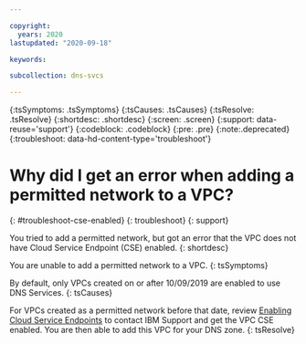 ```yaml
---

copyright:
  years: 2020
lastupdated: "2020-09-18"

keywords: 

subcollection: dns-svcs

---
```


{:tsSymptoms: .tsSymptoms}
{:tsCauses: .tsCauses}
{:tsResolve: .tsResolve}
{:shortdesc: .shortdesc}
{:screen: .screen}
{:support: data-reuse='support'}
{:codeblock: .codeblock}
{:pre: .pre}
{:note:.deprecated}
{:troubleshoot: data-hd-content-type='troubleshoot'}


# Why did I get an error when adding a permitted network to a VPC?
{: #troubleshoot-cse-enabled}
{: troubleshoot}
{: support}

You tried to add a permitted network, but got an error that the VPC does not have Cloud Service Endpoint (CSE) enabled.
{: shortdesc}

You are unable to add a permitted network to a VPC.
{: tsSymptoms}

By default, only VPCs created on or after 10/09/2019 are enabled to use DNS Services.
{: tsCauses}

For VPCs created as a permitted network before that date, review [Enabling Cloud Service Endpoints](https://www.ibm.com/support/pages/node/1086243) to contact IBM Support and get the VPC CSE enabled. You are then able to add this VPC for your DNS zone.
{: tsResolve}
